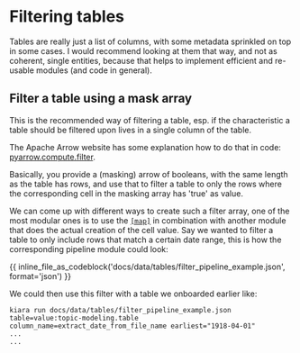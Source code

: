 # Filtering tables

Tables are really just a list of columns, with some metadata sprinkled on top in some cases. I would recommend looking at them that way, and not as coherent, single entities, because that helps to implement efficient and re-usable modules (and code in general).

## Filter a table using a mask array

This is the recommended way of filtering a table, esp. if the characteristic a table should be filtered upon lives in a single column of the table.

The Apache Arrow website has some explanation how to do that in code: [pyarrow.compute.filter](https://arrow.apache.org/docs/python/generated/pyarrow.compute.filter.html).

Basically, you provide a (masking) arrow of booleans, with the same length as the table has rows, and use that to filter a table to only the rows where the corresponding cell in the masking array has 'true' as value.

We can come up with different ways to create such a filter array, one of the most modular ones is to use the [``[map]``](https://dharpa.org/kiara_modules.core/modules_list/#arraysmap) in combination with another module that does the actual creation of the cell value. Say we wanted to filter a table to only include rows that match a certain date range, this is how the corresponding pipeline module could look:

{{ inline_file_as_codeblock('docs/data/tables/filter_pipeline_example.json', format='json') }}

We could then use this filter with a table we onboarded earlier like:

```
kiara run docs/data/tables/filter_pipeline_example.json table=value:topic-modeling.table column_name=extract_date_from_file_name earliest="1918-04-01"
...
...
```
